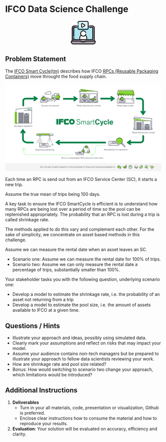 # IFCO Data Science Challenge

<p align="center">
  <img src=".images/video-call.png" alt="ifco data science test challenge" width="80" height="80">
</p>

## Problem Statement

The [IFCO Smart Cycle(tm)](https://www.ifco.com/the-ifco-way/ifco-smartcycle/) describes how IFCO [RPCs (Reusable Packaging Containers)](https://www.ifco.com/explore-our-products/) move throught the food supply chain. 

![IFCO Smart Cycle](.images/smartcycle.png)

Each time an RPC is send out from an IFCO Service Center (SC), it starts a new trip. 

Assume the true mean of trips being 100 days.

A key task to ensure the IFCO SmartCycle is efficient is to understand how many RPCs are being lost over a period of time so the pool can be replenished appropriately. The probability that an RPC is lost during a trip is called shrinkage rate.

The methods applied to do this vary and complement each other. For the sake of simplicity, we concentrate on asset based methods in this challenge.

Assume we can measure the rental date when an asset leaves an SC. 

- Scenario one: Assume we can measure the rental date for 100% of trips.
- Scenario two: Assume we can only measure the rental date a percentage of trips, substantially smaller than 100%.

Your stakeholder tasks you with the following question, underlying scenario one:

- Develop a model to estimate the shrinkage rate, i.e. the probability of an asset not returning from a trip
- Develop a model to estimate the pool size, i.e. the amount of assets available to IFCO at a given time.

## Questions / Hints
- Illustrate your approach and ideas, possibly using simulated data.
- Clearly mark your assumptions and reflect on risks that may impact your model.
- Assume your audience contains non-tech managers but be prepared to illustrate your approach to fellow data scientists reviewing your work.
- How are shrinkage rate and pool size related?
- Bonus: How would switching to scenario two change your approach, which limitations would be introduced?

## Additional Instructions

1. **Deliverables**
   - Turn in your all materials, code, presentation or visualization, Github is preferred. 
   - Enclose clear instructions how to consume the material and how to reproduce your results.
2. **Evaluation**: Your solution will be evaluated on accuracy, efficiency and clarity. 